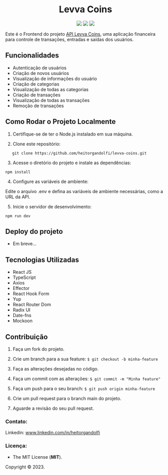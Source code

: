 <div align="center">

# Levva Coins

<img src="http://img.shields.io/static/v1?label=STATUS&message=FINALIZADO&color=green&style=for-the-badge"/> <img src="http://img.shields.io/static/v1?label=release%20date&message=2023&color=green&style=for-the-badge"/> <img src="http://img.shields.io/static/v1?label=license&message=MIT&color=informational&style=for-the-badge"/>

</div>

Este é o Frontend do projeto [API Levva Coins](https://github.com/heitorgandolfi/Levva-Coins-Api), uma aplicação financeira para controle de transações, entradas e saídas dos usuários.

## Funcionalidades ## 

- Autenticação de usuários
- Criação de novos usuários
- Visualização de informações do usuário
- Criação de categorias
- Visualização de todas as categorias
- Criação de transações
- Visualização de todas as transações
- Remoção de transações

## Como Rodar o Projeto Localmente ## 

1. Certifique-se de ter o Node.js instalado em sua máquina.

2. Clone este repositório:

```plaintext
   git clone https://github.com/heitorgandolfi/levva-coins.git
```

3. Acesse o diretório do projeto e instale as dependências:
   
```
npm install
```

4. Configure as variáveis de ambiente:

Edite o arquivo .env e defina as variáveis de ambiente necessárias, como a URL da API.


5. Inicie o servidor de desenvolvimento:

```
npm run dev
```

## Deploy do projeto ## 

- Em breve...

## Tecnologias Utilizadas ## 

- React JS
- TypeScript
- Axios
- Effector
- React Hook Form
- Yup
- React Router Dom
- Radix UI
- Date-fns
- Mockoon

## Contribuição ## 

1. Faça um fork do projeto.

2. Crie um branch para a sua feature: `$ git checkout -b minha-feature`

3. Faça as alterações desejadas no código.

4. Faça um commit com as alterações: `$ git commit -m "Minha feature"`

5. Faça um push para o seu branch: `$ git push origin minha-feature`

6. Crie um pull request para o branch main do projeto.

7. Aguarde a revisão do seu pull request.

### **Contato:**

Linkedin: www.linkedin.com/in/heitorgandolfi


### **Licença:**

- The MIT License (**MIT**).

Copyright ©️ 2023.

